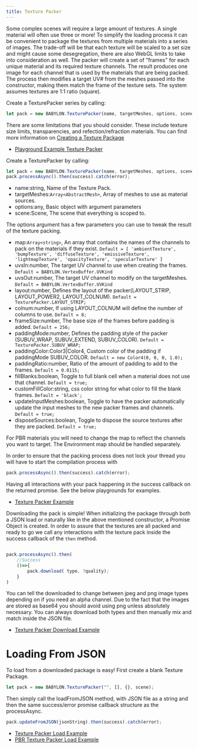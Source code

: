 ```yaml
---
title: Texture Packer
---
```


Some complex scenes will require a large amount of textures. A single material will often use three or more! To simplify the loading process it can be convenient to package the textures from multiple materials into a series of images. The trade-off will be that each texture will be scaled to a set size and might cause some desegregation, there are also WebGL limits to take into consideration as well. The packer will create a set of "frames" for each unique material and its required texture channels. The result produces one image for each channel that is used by the materials that are being packed. The process then modifies a target UV# from the meshes passed into the constructor, making them match the frame of the texture sets. The system assumes textures are 1:1 ratio (square).

Create a TexturePacker series by calling:

```javascript
let pack = new BABYLON.TexturePacker(name, targetMeshes, options, scene);
```

There are some limitations that you should consider. These include texture size limits, transparencies, and refection/refraction materials. You can find more information on [Creating a Texture Package](http://www.babylonjs-playground.com/#20OAV9#17)

-   [Playground Example Texture Packer](https://www.babylonjs-playground.com/#TQ408M)

Create a TexturePacker by calling:

```javascript
let pack = new BABYLON.TexturePacker(name, targetMeshes, options, scene);
pack.processAsync().then(success).catch(error);
```

-   name:string, Name of the Texture Pack.
-   targetMeshes:`Array<AbstractMesh>`, Array of meshes to use as material sources.
-   options:any, Basic object with argument parameters
-   scene:Scene, The scene that everything is scoped to.

The options argument has a few parameters you can use to tweak the result of the texture packing.

-   map:`Array<string>`, An array that contains the names of the channels to pack on the materials if they exist. `Default = [ 'ambientTexture', 'bumpTexture', 'diffuseTexture', 'emissiveTexture', 'lightmapTexture', 'opacityTexture', 'specularTexture' ]`
-   uvsIn:number, The target UV channel to use when creating the frames. `Default = BABYLON.VertexBuffer.UVKind`
-   uvsOut:number, The target UV channel to modify on the targetMeshes. `Default = BABYLON.VertexBuffer.UVKind`
-   layout:number, Defines the layout of the packer(LAYOUT_STRIP, LAYOUT_POWER2, LAYOUT_COLNUM). `Default = TexturePacker.LAYOUT_STRIP;`
-   colnum:number, If using LAYOUT_COLNUM will define the number of columns to use. `Default = 8;`
-   frameSize:number, The base size of the frames before padding is added. `Default = 256;`
-   paddingMode:number, Defines the padding style of the packer (SUBUV_WRAP, SUBUV_EXTEND, SUBUV_COLOR). `Default = TexturePacker.SUBUV_WRAP;`
-   paddingColor:Color3|Color4, Custom color of the padding if paddingMode SUBUV_COLOR. `Default = new Color4(0, 0, 0, 1.0);`
-   paddingRatio:number, Ratio of the amount of padding to add to the frames. `Default = 0.0115;`
-   fillBlanks:boolean, Toggle to full blank cell when a material does not use that channel. `Default = true;`
-   customFillColor:string, css color string for what color to fill the blank frames. `Default = 'black';`
-   updateInputMeshes:boolean, Toggle to have the packer automatically update the input meshes to the new packer frames and channels. `Default = true;`
-   disposeSources:boolean, Toggle to dispose the source textures after they are packed. `Default = true;`

For PBR materials you will need to change the map to reflect the channels you want to target. The Environment map should be handled separately.

In order to ensure that the packing process does not lock your thread you will have to start the compilation process with

```javascript
pack.processAsync().then(success).catch(error);
```

Having all interactions with your pack happening in the success callback on the returned promise. See the below playgrounds for examples.

-   [Texture Packer Example](https://www.babylonjs-playground.com/#TQ408M#6)

Downloading the pack is simple! When initializing the package through both a JSON load or naturally like in the above mentioned constructor, a Promise Object is created.
In order to assure that the textures are all packed and ready to go we call any interactions with the texture pack inside the success callback of the `then` method.

```javascript

pack.processAsync().then(
    //Success
    ()=>{
        pack.download( type, ?quality);
    }
)
```

You can tell the downloaded to change between jpeg and png image types depending on if you need an alpha channel. Due to the fact that the images are stored as base64 you should avoid using png unless absolutely necessary. You can always download both types and then manually mix and match inside the JSON file.

-   [Texture Packer Download Example](https://www.babylonjs-playground.com/#TQ408M#7)

# Loading From JSON

To load from a downloaded package is easy! First create a blank Texture Package.

```javascript
let pack = new BABYLON.TexturePacker("", [], {}, scene);
```

Then simply call the loadFromJSON method, with JSON file as a string and then the same success/error promise callback structure as the processAsync.

```javascript
pack.updateFromJSON(jsonString).then(success).catch(error);
```

-   [Texture Packer Load Example](https://www.babylonjs-playground.com/#TQ408M#9)
-   [PBR Texture Packer Load Example](https://playground.babylonjs.com/#96CDLA)
